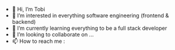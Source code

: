 - 👋 Hi, I’m Tobi
- 👀 I’m interested in everything software engineering (frontend & backend)
- 🌱 I’m currently learning everything to be a full stack developer 
- 💞️ I’m looking to collaborate on ...
- 📫 How to reach me :



<!---
Samuel-Tobi/Samuel-Tobi is a ✨ special ✨ repository because its `README.md` (this file) appears on your GitHub profile.
You can click the Preview link to take a look at your changes.
--->
